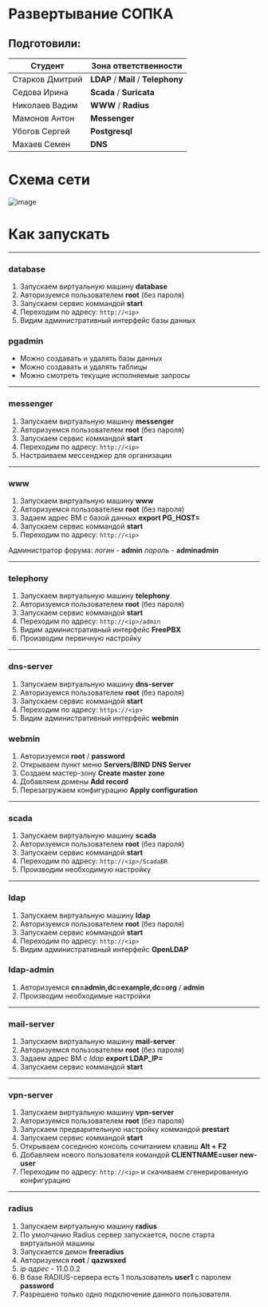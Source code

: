 # Развертывание СОПКА

## Подготовили:

| Студент | Зона ответственности |
|---------|----------------------|
| Старков Дмитрий | **LDAP** / **Mail** / **Telephony** |
| Седова Ирина | **Scada** / **Suricata** |
| Николаев Вадим | **WWW** / **Radius** |
| Мамонов Антон | **Messenger** |
| Убогов Сергей | **Postgresql** |
| Махаев Семен | **DNS** |

# Cхема сети

![image](https://user-images.githubusercontent.com/11780431/50404328-5d332f80-07c8-11e9-8249-fcc1ed7689d6.png)

# Как запускать
---

### database

1. Запускаем виртуальную машину **database**
2. Авторизуемся пользователем **root** (без пароля)
3. Запускаем сервис коммандой **start**
4. Переходим по адресу: `http://<ip>`
5. Видим административный интерфейс базы данных

### pgadmin

* Можно создавать и удалять базы данных
* Можно создавать и удалять таблицы
* Можно смотреть текущие исполняемые запросы

---

### messenger

1. Запускаем виртуальную машину **messenger**
2. Авторизуемся пользователем **root** (без пароля)
3. Запускаем сервис коммандой **start**
4. Переходим по адресу: `http://<ip>`
5. Настраиваем мессенджер для организации

---

### www

1. Запускаем виртуальную машину **www**
2. Авторизуемся пользователем **root** (без пароля)
3. Задаем адрес ВМ с базой данных **export PG_HOST=<ip>**
4. Запускаем сервис коммандой **start**
5. Переходим по адресу: `http://<ip>`

Администратор форума: *_логин_* - **admin** *_пароль_* - **adminadmin**

---

### telephony

1. Запускаем виртуальную машину **telephony**
2. Авторизуемся пользователем **root** (без пароля)
3. Запускаем сервис коммандой **start**
4. Переходим по адресу: `http://<ip>/admin`
5. Видим административный интерфейс **FreePBX**
6. Производим первичную настройку

---

### dns-server

1. Запускаем виртуальную машину **dns-server**
2. Авторизуемся пользователем **root** (без пароля)
3. Запускаем сервис коммандой **start**
4. Переходим по адресу: `https://<ip>`
5. Видим административный интерфейс **webmin**

### webmin

1. Авторизуемся **root** / **password**
2. Открываем пункт меню **Servers/BIND DNS Server**
3. Создаем мастер-зону **Create master zone**
4. Добавляем домены **Add record**
5. Перезагружаем конфигурацию **Apply configuration**

---

### scada

1. Запускаем виртуальную машину **scada**
2. Авторизуемся пользователем **root** (без пароля)
3. Запускаем сервис коммандой **start**
4. Переходим по адресу: `http://<ip>/ScadaBR`
6. Производим необходимую настройку

---

### ldap

1. Запускаем виртуальную машину **ldap**
2. Авторизуемся пользователем **root** (без пароля)
3. Запускаем сервис коммандой **start**
4. Переходим по адресу: `http://<ip>`
5. Видим административный интерфейс **OpenLDAP**

### ldap-admin

1. Авторизуемся **cn=admin,dc=example,dc=org** / **admin**
2. Производим необходимые настройки

---

### mail-server

1. Запускаем виртуальную машину **mail-server**
2. Авторизуемся пользователем **root** (без пароля)
3. Задаем адрес ВМ с _*ldap*_ **export LDAP_IP=<ip>** 
4. Запускаем сервис коммандой **start**

---

### vpn-server

1. Запускаем виртуальную машину **vpn-server**
2. Авторизуемся пользователем **root** (без пароля)
3. Запускаем предварительную настройку коммандой **prestart**
4. Запускаем сервис коммандой **start**
5. Открываем соседнюю консоль сочитанием клавиш **Alt + F2**
6. Добавляем нового пользователя командой **CLIENTNAME=user new-user**
7. Переходим по адресу: `http://<ip>` и скачиваем сгенерированную конфигурацию

---

### radius

1. Запускаем виртуальную машину **radius**
2. По умолчанию Radius сервер запускается, после старта виртуальной машины
3. Запускается демон **freeradius**
4. Авторизуемся **root** / **qazwsxed**
5. *_ip адрес_* - 11.0.0.2
6. В базе RADIUS-сервера есть 1 пользователь **user1** с паролем **password**
7. Разрешено только одно подключение данного пользователя.
 